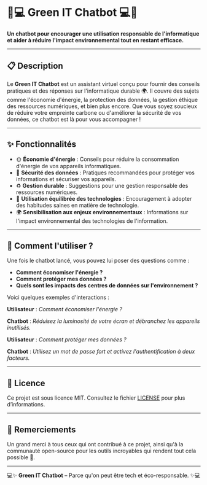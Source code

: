 # 🌱💻 Green IT Chatbot 💻🌱

**Un chatbot pour encourager une utilisation responsable de l'informatique et aider à réduire l'impact environnemental tout en restant efficace.**

---

## 📋 Description

Le **Green IT Chatbot** est un assistant virtuel conçu pour fournir des conseils pratiques et des réponses sur l'informatique durable 🌍. Il couvre des sujets comme l'économie d'énergie, la protection des données, la gestion éthique des ressources numériques, et bien plus encore. Que vous soyez soucieux de réduire votre empreinte carbone ou d'améliorer la sécurité de vos données, ce chatbot est là pour vous accompagner !

---

## ✨ Fonctionnalités

- 🌞 **Économie d'énergie** : Conseils pour réduire la consommation d'énergie de vos appareils informatiques.
- 🔐 **Sécurité des données** : Pratiques recommandées pour protéger vos informations et sécuriser vos appareils.
- ♻️ **Gestion durable** : Suggestions pour une gestion responsable des ressources numériques.
- 🧘 **Utilisation équilibrée des technologies** : Encouragement à adopter des habitudes saines en matière de technologie.
- 🌍 **Sensibilisation aux enjeux environnementaux** : Informations sur l'impact environnemental des technologies de l'information.

---

## 🧠 Comment l'utiliser ?

Une fois le chatbot lancé, vous pouvez lui poser des questions comme :

- **Comment économiser l'énergie ?**
- **Comment protéger mes données ?**
- **Quels sont les impacts des centres de données sur l'environnement ?**

Voici quelques exemples d'interactions :

**Utilisateur** : _Comment économiser l'énergie ?_

**Chatbot** : _Réduisez la luminosité de votre écran et débranchez les appareils inutilisés._

**Utilisateur** : _Comment protéger mes données ?_

**Chatbot** : _Utilisez un mot de passe fort et activez l'authentification à deux facteurs._

---

## 📜 Licence

Ce projet est sous licence MIT. Consultez le fichier [LICENSE](LICENSE.md) pour plus d’informations.

---

## 🙏 Remerciements

Un grand merci à tous ceux qui ont contribué à ce projet, ainsi qu'à la communauté open-source pour les outils incroyables qui rendent tout cela possible 🌟.

---

💻✨ **Green IT Chatbot** – Parce qu'on peut être tech et éco-responsable. ✨💻
